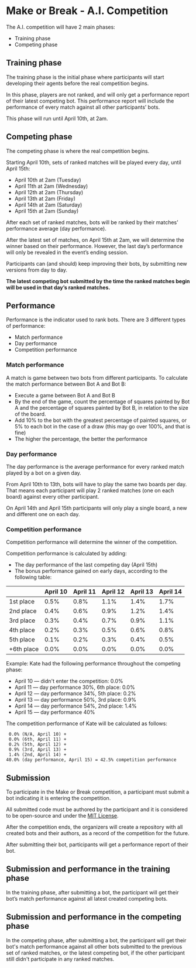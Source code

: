 # Make or Break - A.I. Competition

The A.I. competition will have 2 main phases:
* Training phase
* Competing phase


## Training phase

The training phase is the initial phase where participants will start
developing their agents before the real competition begins.

In this phase, players are not ranked, and will only get a performance report
of their latest competing bot. This performance report will include the
performance of every match against all other participants’ bots.

This phase will run until April 10th, at 2am.


## Competing phase

The competing phase is where the real competition begins.

Starting April 10th, sets of ranked matches will be played every day, until April 15th:

* April 10th at 2am (Tuesday)
* April 11th at 2am (Wednesday)
* April 12th at 2am (Thursday)
* April 13th at 2am (Friday)
* April 14th at 2am (Saturday)
* April 15th at 2am (Sunday)

After each set of ranked matches, bots will be ranked by their matches’
performance average (day performance).

After the latest set of matches, on April 15th at 2am, we will determine the
winner based on their performance. However, the last day’s performance will
only be revealed in the event’s ending session.

Participants can (and should) keep improving their bots, by submitting new
versions from day to day.

**The latest competing bot submitted by the time the ranked matches begin will
be used in that day’s ranked matches.**


## Performance

Performance is the indicator used to rank bots. There are 3 different types of performance:

* Match performance
* Day performance
* Competition performance


### Match performance

A match is game between two bots from different participants. To calculate the
match performance between Bot A and Bot B:

* Execute a game between Bot A and Bot B
* By the end of the game, count the percentage of squares painted by Bot A and
  the percentage of squares painted by Bot B, in relation to the size of the
  board.
* Add 10% to the bot with the greatest percentage of painted squares, or 5% to
  each bot in the case of a draw (this may go over 100%, and that is fine)
* The higher the percentage, the better the performance


### Day performance

The day performance is the average performance for every ranked match played by
a bot on a given day.

From April 10th to 13th, bots will have to play the same two boards per day.
That means each participant will play 2 ranked matches (one on each board) against
every other participant.

On April 14th and April 15th participants will only play a single board, a new
and different one on each day.


### Competition performance

Competition performance will determine the winner of the competition.

Competition performance is calculated by adding:

* The day performance of the last competing day (April 15th)
* The bonus performance gained on early days, according to the following table:

|            | April 10 | April 11 | April 12 | April 13 | April 14 |
|  --------- | -------- | -------- | -------- | -------- | -------- |
|  1st place |     0.5% |     0.8% |     1.1% |     1.4% |     1.7% |
|  2nd place |     0.4% |     0.6% |     0.9% |     1.2% |     1.4% |
|  3rd place |     0.3% |     0.4% |     0.7% |     0.9% |     1.1% |
|  4th place |     0.2% |     0.3% |     0.5% |     0.6% |     0.8% |
|  5th place |     0.1% |     0.2% |     0.3% |     0.4% |     0.5% |
| +6th place |     0.0% |     0.0% |     0.0% |     0.0% |     0.0% |

Example: Kate had the following performance throughout the competing phase:

* April 10 — didn't enter the competition: 0.0%
* April 11 — day performance 30%, 6th place: 0.0%
* April 12 — day performance 34%, 5th place: 0.2%
* April 13 — day performance 50%, 3rd place: 0.9%
* April 14 — day performance 54%, 2nd place: 1.4%
* April 15 — day performance 40%

The competition performance of Kate will be calculated as follows:

```
 0.0% (N/A, April 10) +
 0.0% (6th, April 11) +
 0.2% (5th, April 12) +
 0.9% (3rd, April 13) +
 1.4% (2nd, April 14) +
40.0% (day performance, April 15) = 42.5% competition performance
```

## Submission

To participate in the Make or Break competition, a participant must submit a
bot indicating it is entering the competition.

All submitted code must be authored by the participant and it is considered to
be open-source and under the [MIT License](https://opensource.org/licenses/MIT).

After the competition ends, the organizers will create a repository with all
created bots and their authors, as a record of the competition for the future.

After submitting their bot, participants will get a performance report of their
bot.

## Submission and performance in the training phase

In the training phase, after submitting a bot, the participant will get their
bot’s match performance against all latest created competing bots.


## Submission and performance in the competing phase

In the competing phase, after submitting a bot, the participant will get their
bot's match performance against all other bots submitted to the previous set of
ranked matches, or the latest competing bot, if the other participant still
didn't participate in any ranked matches.
